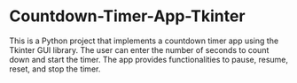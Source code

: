 # Countdown-Timer-App-Tkinter
This is a Python project that implements a countdown timer app using the Tkinter GUI library. The user can enter the number of seconds to count down and start the timer. The app provides functionalities to pause, resume, reset, and stop the timer.
